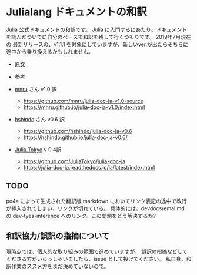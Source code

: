 # Julialang ドキュメントの和訳

Julia 公式ドキュメントの和訳です。
Julia に入門するにあたり、ドキュメントを読んだついでに自分のペースで和訳を残して行くつもりです。
2019年7月現在の 最新リリースの、v1.1.1 を対象にしていますが、新しいver.が出たらそちらに途中から乗り換えるかもしれません。

- [原文](https://docs.julialang.org/en/v1.1/)

- 参考
 - [mnru](https://github.com/mnru) さん v1.0 訳
   - https://github.com/mnru/julia-doc-ja-v1.0-source
   - https://mnru.github.io/julia-doc-ja-v1.0/index.html
 - [hshindo](https://github.com/hshindo) さん v0.6 訳
   - https://github.com/hshindo/julia-doc-ja-v0.6
   - https://hshindo.github.io/julia-doc-ja-v0.6/
 - [Julia Tokyo](http://julia.tokyo/) v 0.4訳
   - https://github.com/JuliaTokyo/julia-doc-ja
   - https://julia-doc-ja.readthedocs.io/ja/latest/index.html

## TODO

 po4a によって生成された翻訳版 markdown においてリンク表記の途中で改行が挿入されてしまい、リンクが切れている。
具体的には、devdocs/emal.md　の dev-tyes-inference へのリンク。この問題をどう解決するか?

## 和訳協力/誤訳の指摘について

現時点では、個人的な取り組みの範囲で進めていますが、
誤訳の指摘などしてくださる方がいらっしゃいましたら、issue として投げてください。
私自身、和訳作業のススメ方をまだ決めていないので。



